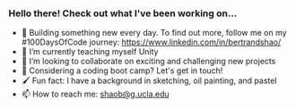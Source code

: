 ### Hello there! Check out what I've been working on...

- 🔭  Building something new every day. To find out more, follow me on my #100DaysOfCode journey: https://www.linkedin.com/in/bertrandshao/
- 🌱  I’m currently teaching myself Unity
- 👯  I’m looking to collaborate on exciting and challenging new projects
- 💬  Considering a coding boot camp? Let's get in touch!
- 🖌   Fun fact: I have a background in sketching, oil painting, and pastel
- 📫  How to reach me: shaob@g.ucla.edu
